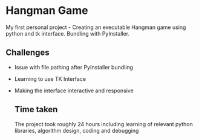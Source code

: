 # Hangman Game
My first personal project - Creating an executable Hangman game using python and tk interface. Bundling with PyInstaller.

## Challenges
- Issue with file pathing after PyInstaller bundling
- Learning to use TK Interface
- Making the interface interactive and responsive

  ## Time taken
  The project took roughly 24 hours including learning of relevant python libraries, algorithm design, coding and debugging
